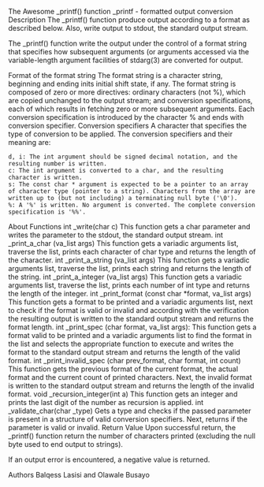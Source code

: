 The Awesome _printf() function
_printf - formatted output conversion
Description
The _printf() function produce output according to a format as described below. Also, write output to stdout, the standard output stream.

The _printf() function write the output under the control of a format string that specifies how subsequent arguments (or arguments accessed via the variable-length argument facilities of stdarg(3) are converted for output.

Format of the format string
The format string is a character string, beginning and ending inits initial shift state, if any. The format string is composed of zero or more directives: ordinary characters (not %), which are copied unchanged to the output stream; and conversion specifications, each of which results in fetching zero or more subsequent arguments. Each conversion specification is introduced by the character % and ends with conversion specifier.
Conversion specifiers
A character that specifies the type of conversion to be applied. The conversion specifiers and their meaning are:

    d, i: The int argument should be signed decimal notation, and the resulting number is written.
    c: The int argument is converted to a char, and the resulting character is written.
    s: The const char * argument is expected to be a pointer to an array of character type (pointer to a string). Characters from the array are written up to (but not including) a terminating null byte ('\0').
    %: A '%' is written. No argument is converted. The complete conversion specification is '%%'.

About Functions
int _write(char c)
This function gets a char parameter and writes the parameter to the stdout, the standard output stream.
int _print_a_char (va_list args)
This function gets a variadic arguments list, traverse the list, prints each character of char type and returns the length of the character.
int _print_a_string (va_list args)
This function gets a variadic arguments list, traverse the list, prints each string and returns the length of the string.
int _print_a_integer (va_list args)
This function gets a variadic arguments list, traverse the list, prints each number of int type and returns the length of the integer.
int _print_format (const char *format, va_list args)
This function gets a format to be printed and a variadic arguments list, next to check if the format is valid or invalid and according with the verification the resulting output is written to the standard output stream and returns the format length.
int _print_spec (char format, va_list args):
This function gets a format valid to be printed and a variadic arguments list to find the format in the list and selects the appropriate function to execute and writes the format to the standard output stream and returns the length of the valid format.
int _print_invalid_spec (char prev_format, char format, int count)
This function gets the previous format of the current format, the actual format and the current count of printed characters. Next, the invalid format is written to the standard output stream and returns the length of the invalid format.
void _recursion_integer(int a)
This function gets an integer and prints the last digit of the number as recursion is applied.
int _validate_char(char _type)
Gets a type and checks if the passed parameter is present in a structure of valid conversion specifiers. Next, returns if the parameter is valid or invalid.
Return Value
Upon successful return, the _printf() function return the number of characters printed (excluding the null byte used to end output to strings).

If an output error is encountered, a negative value is returned.

Authors
Balqess Lasisi and Olawale Busayo
